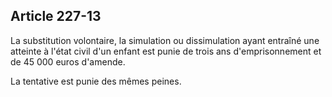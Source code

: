 Article 227-13
----
La substitution volontaire, la simulation ou dissimulation ayant entraîné une
atteinte à l'état civil d'un enfant est punie de trois ans d'emprisonnement et
de 45 000 euros d'amende.

La tentative est punie des mêmes peines.

